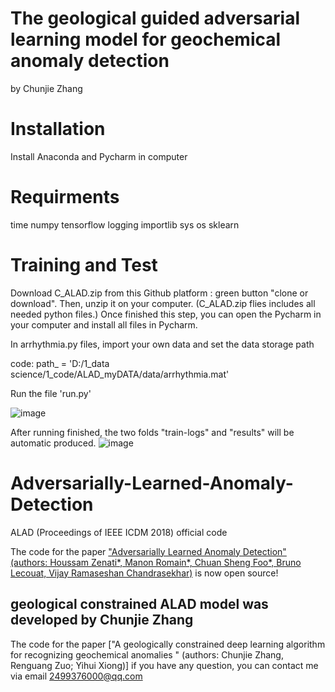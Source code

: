 # The geological guided adversarial learning model for geochemical anomaly detection 
by Chunjie Zhang 

# Installation
Install Anaconda and Pycharm in computer
 
# Requirments
 time
 numpy 
 tensorflow 
 logging
 importlib
 sys
 os
 sklearn

# Training and Test
Download C_ALAD.zip from this Github platform : green button "clone or download". Then, unzip it on your computer. (C_ALAD.zip flies includes all needed python files.) 
Once finished this step, you can open the Pycharm in your computer and install all files in Pycharm.

In arrhythmia.py files, import your own data and set the data storage path 

code: path_ = 'D:/1_data science/1_code/ALAD_myDATA/data/arrhythmia.mat'

 Run the file 'run.py'

![image](https://user-images.githubusercontent.com/87849739/153409331-60f8b7e1-ceb1-49bf-b8d5-e14050782d80.png)

After running finished, the two folds "train-logs" and "results" will be automatic produced. 
![image](https://user-images.githubusercontent.com/87849739/153411041-e100a828-0251-48c0-947b-c7373e7771d2.png)


 # Adversarially-Learned-Anomaly-Detection
ALAD (Proceedings of IEEE ICDM 2018) official code

The code for the paper ["Adversarially Learned Anomaly Detection" (authors: Houssam Zenati*, Manon Romain*, Chuan Sheng Foo*, Bruno Lecouat, Vijay Ramaseshan Chandrasekhar)](https://arxiv.org/abs/1812.02288) is now open source! 


## geological constrained ALAD model was developed by Chunjie Zhang

The code for the paper ["A geologically constrained deep learning algorithm for recognizing geochemical anomalies  " (authors: Chunjie Zhang, Renguang Zuo; Yihui Xiong)]
if you have any question, you can contact me via email 2499376000@qq.com
